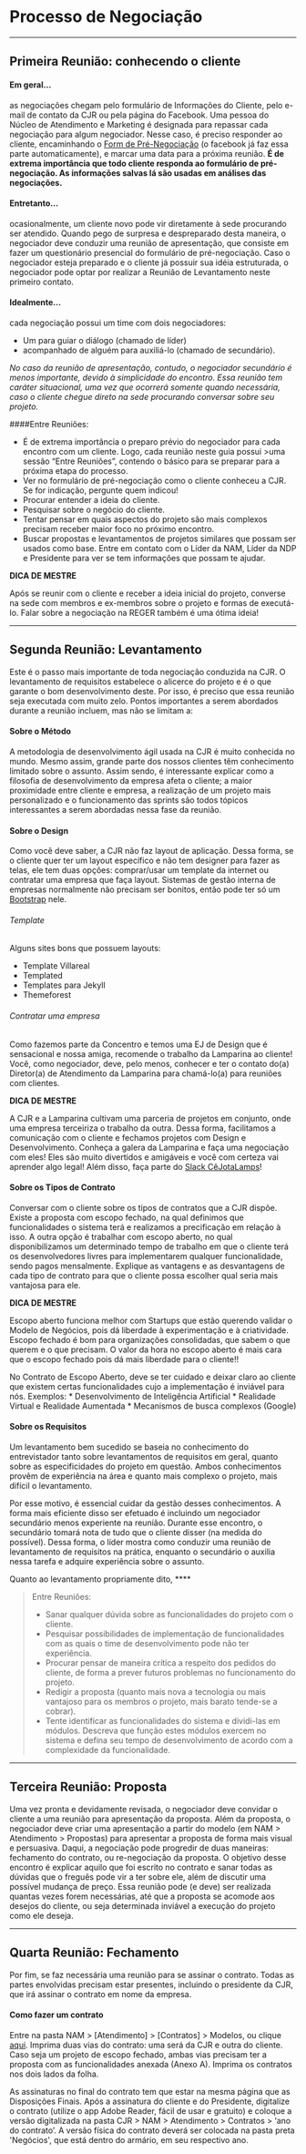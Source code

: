 # Processo de Negociação


--------------------------------------------------------

## Primeira Reunião: conhecendo o cliente

#### Em geral...

as negociações chegam pelo formulário de Informações do Cliente, pelo e-mail de contato da CJR ou pela página do Facebook. Uma pessoa do Núcleo de Atendimento e Marketing é designada para repassar cada negociação para algum negociador. Nesse caso, é preciso responder ao cliente, encaminhando o [Form de Pré-Negociação](https://goo.gl/H2yIbM) (o facebook já faz essa parte automaticamente), e marcar uma data para a próxima reunião. **É de extrema importância que todo cliente responda ao formulário de pré-negociação. As informações salvas lá são usadas em análises das negociações.**

#### Entretanto...
ocasionalmente, um cliente novo pode vir diretamente à sede procurando ser atendido. Quando pego de surpresa e despreparado desta maneira, o negociador deve conduzir uma reunião de apresentação, que consiste em fazer um questionário presencial do formulário de pré-negociação. Caso o negociador esteja preparado e o cliente já possuir sua idéia estruturada, o negociador pode optar por realizar a Reunião de Levantamento neste primeiro contato.

#### Idealmente...
cada negociação possui um time com dois negociadores:

* Um para guiar o diálogo (chamado de líder)
* acompanhado de alguém para auxiliá-lo (chamado de secundário).

*No caso da reunião de apresentação, contudo, o negociador secundário é menos importante, devido à simplicidade do encontro. Essa reunião tem caráter situacional, uma vez que ocorrerá somente quando necessária, caso o cliente chegue direto na sede procurando conversar sobre seu projeto.*

####Entre Reuniões:
* É de extrema importância o preparo prévio do negociador para cada encontro com um cliente. Logo, cada reunião neste guia possui >uma sessão “Entre Reuniões”, contendo o básico para se preparar para a próxima etapa do processo.
* Ver no formulário de pré-negociação como o cliente conheceu a CJR. Se for indicação, pergunte quem indicou!
* Procurar entender a ideia do cliente.
* Pesquisar sobre o negócio do cliente.
* Tentar pensar em quais aspectos do projeto são mais complexos precisam receber maior foco no próximo encontro.
* Buscar propostas e levantamentos de projetos similares que possam ser usados como base. Entre em contato com o Líder da NAM, Líder da NDP e Presidente para ver se tem informações que possam te ajudar.

<div class="master-tip">
	<b class="master-title">DICA DE MESTRE</b> 
	<p>Após se reunir com o cliente e receber a ideia inicial do projeto, converse na sede com membros e ex-membros sobre o projeto e formas de executá-lo. Falar sobre a negociação na REGER também é uma ótima ideia!</p>
</div>

--------------------------------------------------------

## Segunda Reunião: **Levantamento**

Este é o passo mais importante de toda negociação conduzida na CJR. O levantamento de requisitos estabelece o alicerce do projeto e é o que garante o bom desenvolvimento deste. Por isso, é preciso que essa reunião seja executada com muito zelo.
Pontos importantes a serem abordados durante a reunião incluem, mas não se limitam a:

#### Sobre o Método

A metodologia de desenvolvimento ágil usada na CJR é muito conhecida no mundo. Mesmo assim, grande parte dos nossos clientes têm conhecimento limitado sobre o assunto. Assim sendo, é interessante explicar como a filosofia de desenvolvimento da empresa afeta o cliente; a maior proximidade entre cliente e empresa, a realização de um projeto mais personalizado e o funcionamento das sprints são todos tópicos interessantes a serem abordadas nessa fase da reunião.

#### Sobre o Design

Como você deve saber, a CJR não faz layout de aplicação. Dessa forma, se o cliente quer ter um layout específico e não tem designer para fazer as telas, ele tem duas opções: comprar/usar um template da internet ou contratar uma empresa que faça layout. Sistemas de gestão interna de empresas normalmente não precisam ser bonitos, então pode ter só um [Bootstrap](http://getbootstrap.com/) nele.
###### Template
  Alguns sites bons que possuem layouts:
  * Template Villareal
  * Templated
  * Templates para Jekyll
  * Themeforest

###### Contratar uma empresa
  Como fazemos parte da Concentro e temos uma EJ de Design que é sensacional e nossa amiga, recomende o trabalho da Lamparina ao cliente! Você, como negociador, deve, pelo menos, conhecer e ter o contato do(a) Diretor(a) de Atendimento da Lamparina para chamá-lo(a) para reuniões com clientes.


<div class="master-tip">
	<b class="master-title">DICA DE MESTRE</b> 
	<p>A CJR e a Lamparina cultivam uma parceria de projetos em conjunto, onde uma empresa terceiriza o trabalho da outra. Dessa forma, facilitamos a comunicação com o cliente e fechamos projetos com Design e Desenvolvimento. Conheça a galera da Lamparina e faça uma negociação com eles! Eles são muito divertidos e amigáveis e você com certeza vai aprender algo legal! Além disso, faça parte do <a href="https://cejotalamps.slack.com/">Slack CêJotaLamps</a>!</p>
</div>



#### Sobre os Tipos de Contrato

Conversar com o cliente sobre os tipos de contratos que a CJR dispõe. Existe a proposta com escopo fechado, na qual definimos que funcionalidades o sistema terá e realizamos a precificação em relação à isso. A outra opção é trabalhar com escopo aberto, no qual disponibilizamos um determinado tempo de trabalho em que o cliente terá os desenvolvedores livres para implementarem qualquer funcionalidade, sendo pagos mensalmente. Explique as vantagens e as desvantagens de cada tipo de contrato para que o cliente possa escolher qual seria mais vantajosa para ele.

<div class="master-tip">
	<b class="master-title">DICA DE MESTRE</b> 
	<p>Escopo aberto funciona melhor com Startups que estão querendo validar o Modelo de Negócios, pois dá liberdade à experimentação e à criatividade. Escopo fechado é bom para organizações consolidadas, que sabem o que querem e o que precisam. O valor da hora no escopo aberto é mais cara que o escopo fechado pois dá mais liberdade para o cliente!!</p>
</div>

No Contrato de Escopo Aberto, deve se ter cuidado e deixar claro ao cliente que existem certas funcionalidades cujo a implementação é inviável para nós.
	Exemplos:
		* Desenvolvimento de Inteligência Artificial
		* Realidade Virtual e Realidade Aumentada
		* Mecanismos de busca complexos (Google)

#### Sobre os Requisitos
Um levantamento bem sucedido se baseia no conhecimento do entrevistador tanto sobre levantamentos de requisitos em geral, quanto sobre as especificidades do projeto em questão. Ambos conhecimentos provêm de experiência na área e quanto mais complexo o projeto, mais difícil o levantamento.

Por esse motivo, é essencial cuidar da gestão desses conhecimentos. A forma mais eficiente disso ser efetuado é incluindo um negociador secundário menos experiente na reunião. Durante esse encontro, o secundário tomará nota de tudo que o cliente disser (na medida do possível). Dessa forma, o líder mostra como conduzir uma reunião de levantamento de requisitos na prática, enquanto o secundário o auxilia nessa tarefa e adquire experiência sobre o assunto.

Quanto ao levantamento propriamente dito, ****

>	Entre Reuniões:
>* Sanar qualquer dúvida sobre as funcionalidades do projeto com o cliente.
>* Pesquisar possibilidades de implementação de funcionalidades com as quais o time de desenvolvimento pode não ter experiência.
>* Procurar pensar de maneira crítica a respeito dos pedidos do cliente, de forma a prever futuros problemas no funcionamento do projeto.
>* Redigir a proposta (quanto mais nova a tecnologia ou mais vantajoso para os membros o projeto, mais barato tende-se a cobrar).
>* Tente identificar as funcionalidades do sistema e dividi-las em módulos. Descreva que função estes módulos exercem no sistema e defina seu tempo de desenvolvimento de acordo com a complexidade da funcionalidade.


--------------------------------------------------------

## Terceira Reunião: **Proposta**

Uma vez pronta e devidamente revisada, o negociador deve convidar o cliente a uma reunião para apresentação da proposta. Além da proposta, o negociador deve criar uma apresentação a partir do modelo (em NAM > Atendimento > Propostas) para apresentar a proposta de forma mais visual e persuasiva.
Daqui, a negociação pode progredir de duas maneiras: fechamento do contrato, ou re-negociação da proposta.
O objetivo desse encontro é explicar aquilo que foi escrito no contrato e sanar todas as dúvidas que o freguês pode vir a ter sobre ele, além de discutir uma possível mudança de preço.
Essa reunião pode (e deve) ser realizada quantas vezes forem necessárias, até que a proposta se acomode aos desejos do cliente, ou seja determinada inviável a execução do projeto como ele deseja.

--------------------------------------------------------

## Quarta Reunião: **Fechamento**

Por fim, se faz necessária uma reunião para se assinar o contrato. Todas as partes envolvidas precisam estar presentes, incluindo o presidente da CJR, que irá assinar o contrato em nome da empresa.

#### Como fazer um contrato
Entre na pasta NAM > [Atendimento] > [Contratos] > Modelos, ou clique [aqui](https://drive.google.com/drive/folders/0Bw_PFey7HKZfd3pER25KcFpiQms).
Imprima duas vias do contrato: uma será da CJR e outra do cliente. Caso seja um projeto de escopo fechado, ambas vias precisam ter a proposta com as funcionalidades anexada (Anexo A). Imprima os contratos nos dois lados da folha.

As assinaturas no final do contrato tem que estar na mesma página que as Disposições Finais. Após a assinatura do cliente e do Presidente, digitalize o contrato (utilize o app Adobe Reader, fácil de usar e gratuito) e coloque a versão digitalizada na pasta CJR > NAM > Atendimento > Contratos > ‘ano do contrato’. A versão física do contrato deverá ser colocada na pasta preta 'Negócios', que está dentro do armário, em seu respectivo ano.
